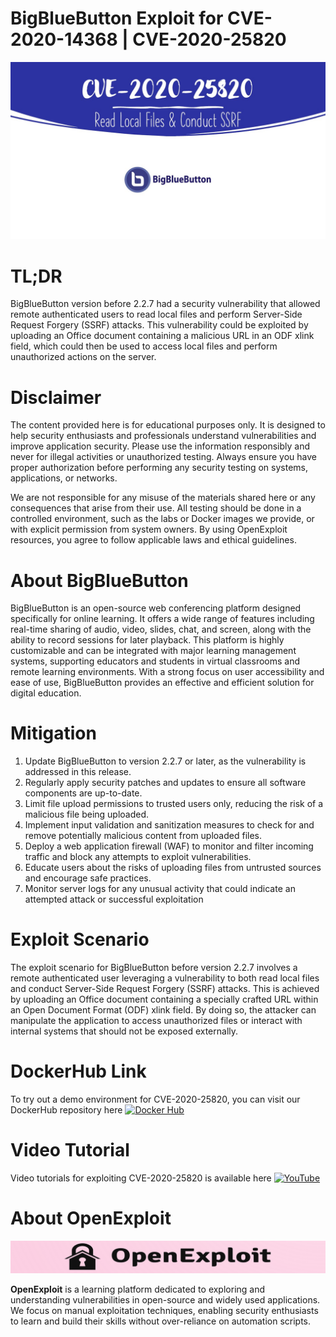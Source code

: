 # BigBlueButton Exploit for CVE-2020-14368 | CVE-2020-25820
![CVE-2020-25820](https://raw.githubusercontent.com/pawanjswal/pawanjswal.github.io/master/cve-2020-25820/assets/thumbnail.jpg)

# TL;DR
BigBlueButton version before 2.2.7 had a security vulnerability that allowed remote authenticated users to read local files and perform Server-Side Request Forgery (SSRF) attacks. This vulnerability could be exploited by uploading an Office document containing a malicious URL in an ODF xlink field, which could then be used to access local files and perform unauthorized actions on the server.

# Disclaimer

The content provided here is for educational purposes only. It is designed to help security enthusiasts and professionals understand vulnerabilities and improve application security. Please use the information responsibly and never for illegal activities or unauthorized testing. Always ensure you have proper authorization before performing any security testing on systems, applications, or networks.

We are not responsible for any misuse of the materials shared here or any consequences that arise from their use. All testing should be done in a controlled environment, such as the labs or Docker images we provide, or with explicit permission from system owners. By using OpenExploit resources, you agree to follow applicable laws and ethical guidelines.

# About BigBlueButton
BigBlueButton is an open-source web conferencing platform designed specifically for online learning. It offers a wide range of features including real-time sharing of audio, video, slides, chat, and screen, along with the ability to record sessions for later playback. This platform is highly customizable and can be integrated with major learning management systems, supporting educators and students in virtual classrooms and remote learning environments. With a strong focus on user accessibility and ease of use, BigBlueButton provides an effective and efficient solution for digital education.

# Mitigation
1. Update BigBlueButton to version 2.2.7 or later, as the vulnerability is addressed in this release.
2. Regularly apply security patches and updates to ensure all software components are up-to-date.
3. Limit file upload permissions to trusted users only, reducing the risk of a malicious file being uploaded.
4. Implement input validation and sanitization measures to check for and remove potentially malicious content from uploaded files.
5. Deploy a web application firewall (WAF) to monitor and filter incoming traffic and block any attempts to exploit vulnerabilities.
6. Educate users about the risks of uploading files from untrusted sources and encourage safe practices.
7. Monitor server logs for any unusual activity that could indicate an attempted attack or successful exploitation

# Exploit Scenario
The exploit scenario for BigBlueButton before version 2.2.7 involves a remote authenticated user leveraging a vulnerability to both read local files and conduct Server-Side Request Forgery (SSRF) attacks. This is achieved by uploading an Office document containing a specially crafted URL within an Open Document Format (ODF) xlink field. By doing so, the attacker can manipulate the application to access unauthorized files or interact with internal systems that should not be exposed externally.

# DockerHub Link
To try out a demo environment for CVE-2020-25820, you can visit our DockerHub repository here [![Docker Hub](https://img.shields.io/badge/Docker_Hub-2496ED)](https://hub.docker.com/u/pawanjswal)

# Video Tutorial
Video tutorials for exploiting CVE-2020-25820 is available here [![YouTube](https://img.shields.io/badge/YouTube-FF0000)](https://www.youtube.com/@OpenExploit)

# About OpenExploit

![OpenExploit](https://raw.githubusercontent.com/pawanjswal/pawanjswal.github.io/master/assets/logo.png)

**OpenExploit** is a learning platform dedicated to exploring and understanding vulnerabilities in open-source and widely used applications. We focus on manual exploitation techniques, enabling security enthusiasts to learn and build their skills without over-reliance on automation scripts.
